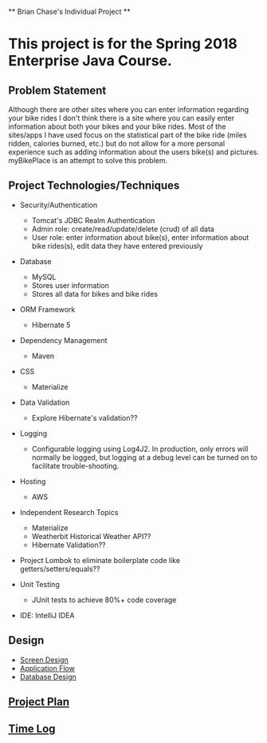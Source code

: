 
** Brian Chase's Individual Project **

# This project is for the Spring 2018 Enterprise Java Course.

## Problem Statement

Although there are other sites where you can enter information regarding your bike rides I don't think there is a site where you can easily enter information about both your bikes and your bike rides.  Most of the sites/apps I have used focus on the statistical part of the bike ride (miles ridden, calories burned, etc.) but do not allow for a more personal experience such as adding information about the users bike(s) and pictures.  myBikePlace is an attempt to solve this problem.

## Project Technologies/Techniques

* Security/Authentication
	* Tomcat's JDBC Realm Authentication
	* Admin role: create/read/update/delete (crud) of all data
	* User role: enter information about bike(s), enter information about bike rides(s), edit data they have entered previously
	
* Database
	* MySQL
	* Stores user information
	* Stores all data for bikes and bike rides

* ORM Framework
	* Hibernate 5

* Dependency Management
	* Maven

* CSS
	* Materialize

* Data Validation
	* Explore Hibernate's validation??

* Logging
	* Configurable logging using Log4J2. In production, only errors will normally be logged, but logging at a debug level can be turned on to facilitate trouble-shooting.

* Hosting
	* AWS

* Independent Research Topics
	* Materialize
	* Weatherbit Historical Weather API??
	* Hibernate Validation??

* Project Lombok to eliminate boilerplate code like getters/setters/equals??

* Unit Testing
	* JUnit tests to achieve 80%+ code coverage
	
* IDE: IntelliJ IDEA

## Design
* [Screen Design](myBikePlaceScreens.pdf "myBikePlaceScreens.pdf")
* [Application Flow](applicationFlow.md "Application Flow")
* [Database Design](myBikePlace.pdf "Database Design")


## [Project Plan](projectPlan.md "Project Plan")

## [Time Log](timeLog.md)